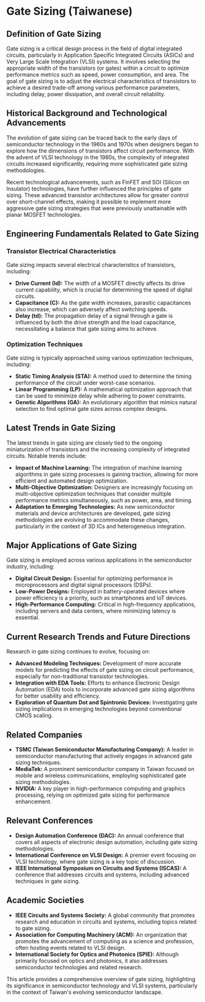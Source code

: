 # Gate Sizing (Taiwanese)

## Definition of Gate Sizing

Gate sizing is a critical design process in the field of digital integrated circuits, particularly in Application Specific Integrated Circuits (ASICs) and Very Large Scale Integration (VLSI) systems. It involves selecting the appropriate width of the transistors (or gates) within a circuit to optimize performance metrics such as speed, power consumption, and area. The goal of gate sizing is to adjust the electrical characteristics of transistors to achieve a desired trade-off among various performance parameters, including delay, power dissipation, and overall circuit reliability.

## Historical Background and Technological Advancements

The evolution of gate sizing can be traced back to the early days of semiconductor technology in the 1960s and 1970s when designers began to explore how the dimensions of transistors affect circuit performance. With the advent of VLSI technology in the 1980s, the complexity of integrated circuits increased significantly, requiring more sophisticated gate sizing methodologies.

Recent technological advancements, such as FinFET and SOI (Silicon on Insulator) technologies, have further influenced the principles of gate sizing. These advanced transistor architectures allow for greater control over short-channel effects, making it possible to implement more aggressive gate sizing strategies that were previously unattainable with planar MOSFET technologies.

## Engineering Fundamentals Related to Gate Sizing

### Transistor Electrical Characteristics

Gate sizing impacts several electrical characteristics of transistors, including:

- **Drive Current (Id):** The width of a MOSFET directly affects its drive current capability, which is crucial for determining the speed of digital circuits.
- **Capacitance (C):** As the gate width increases, parasitic capacitances also increase, which can adversely affect switching speeds.
- **Delay (td):** The propagation delay of a signal through a gate is influenced by both the drive strength and the load capacitance, necessitating a balance that gate sizing aims to achieve.

### Optimization Techniques

Gate sizing is typically approached using various optimization techniques, including:

- **Static Timing Analysis (STA):** A method used to determine the timing performance of the circuit under worst-case scenarios.
- **Linear Programming (LP):** A mathematical optimization approach that can be used to minimize delay while adhering to power constraints.
- **Genetic Algorithms (GA):** An evolutionary algorithm that mimics natural selection to find optimal gate sizes across complex designs.

## Latest Trends in Gate Sizing

The latest trends in gate sizing are closely tied to the ongoing miniaturization of transistors and the increasing complexity of integrated circuits. Notable trends include:

- **Impact of Machine Learning:** The integration of machine learning algorithms in gate sizing processes is gaining traction, allowing for more efficient and automated design optimization.
- **Multi-Objective Optimization:** Designers are increasingly focusing on multi-objective optimization techniques that consider multiple performance metrics simultaneously, such as power, area, and timing.
- **Adaptation to Emerging Technologies:** As new semiconductor materials and device architectures are developed, gate sizing methodologies are evolving to accommodate these changes, particularly in the context of 3D ICs and heterogeneous integration.

## Major Applications of Gate Sizing

Gate sizing is employed across various applications in the semiconductor industry, including:

- **Digital Circuit Design:** Essential for optimizing performance in microprocessors and digital signal processors (DSPs).
- **Low-Power Designs:** Employed in battery-operated devices where power efficiency is a priority, such as smartphones and IoT devices.
- **High-Performance Computing:** Critical in high-frequency applications, including servers and data centers, where minimizing latency is essential.

## Current Research Trends and Future Directions

Research in gate sizing continues to evolve, focusing on:

- **Advanced Modeling Techniques:** Development of more accurate models for predicting the effects of gate sizing on circuit performance, especially for non-traditional transistor technologies.
- **Integration with EDA Tools:** Efforts to enhance Electronic Design Automation (EDA) tools to incorporate advanced gate sizing algorithms for better usability and efficiency.
- **Exploration of Quantum Dot and Spintronic Devices:** Investigating gate sizing implications in emerging technologies beyond conventional CMOS scaling.

## Related Companies

- **TSMC (Taiwan Semiconductor Manufacturing Company):** A leader in semiconductor manufacturing that actively engages in advanced gate sizing techniques.
- **MediaTek:** A prominent semiconductor company in Taiwan focused on mobile and wireless communications, employing sophisticated gate sizing methodologies.
- **NVIDIA:** A key player in high-performance computing and graphics processing, relying on optimized gate sizing for performance enhancement.

## Relevant Conferences

- **Design Automation Conference (DAC):** An annual conference that covers all aspects of electronic design automation, including gate sizing methodologies.
- **International Conference on VLSI Design:** A premier event focusing on VLSI technology, where gate sizing is a key topic of discussion.
- **IEEE International Symposium on Circuits and Systems (ISCAS):** A conference that addresses circuits and systems, including advanced techniques in gate sizing.

## Academic Societies

- **IEEE Circuits and Systems Society:** A global community that promotes research and education in circuits and systems, including topics related to gate sizing.
- **Association for Computing Machinery (ACM):** An organization that promotes the advancement of computing as a science and profession, often hosting events related to VLSI design.
- **International Society for Optics and Photonics (SPIE):** Although primarily focused on optics and photonics, it also addresses semiconductor technologies and related research.

This article provides a comprehensive overview of gate sizing, highlighting its significance in semiconductor technology and VLSI systems, particularly in the context of Taiwan's evolving semiconductor landscape.